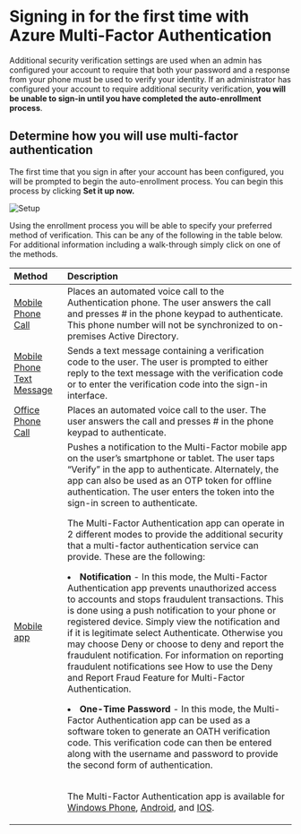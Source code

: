 <properties 
	pageTitle="Signing in for the first time with Azure Multi-Factor Authentication" 
	description="This page describes what the user experience will be the first time they signin." 
	services="multi-factor-authentication" 
	documentationCenter="" 
	authors="billmath" 
	manager="terrylan" 
	editor="bryanla"/>

<tags 
	ms.service="multi-factor-authentication" 
	ms.workload="identity" 
	ms.tgt_pltfrm="na" 
	ms.devlang="na" 
	ms.topic="article" 
	ms.date="06/02/2015" 
	ms.author="billmath"/>

# Signing in for the first time with Azure Multi-Factor Authentication

 Additional security verification settings are used when an admin has configured your account to require that both your password and a response from your phone must be used to verify your identity. If an administrator has configured your account to require additional security verification, **you will be unable to sign-in until you have completed the auto-enrollment process**. 

## Determine how you will use multi-factor authentication

 The first time that you sign in after your account has been configured, you will be prompted to begin the auto-enrollment process.  You can begin this process by clicking **Set it up now.** 

![Setup](./media/multi-factor-authentication-end-user-first-time/first.png)

Using the enrollment process you will be able to specify your preferred method of verification.  This can be any of the following in the table below.  For additional information including a walk-through simply click on one of the methods.

Method|Description
:------------- | :------------- | 
[Mobile Phone Call](multi-factor-authentication-end-user-first-time-mobile-phone.md)|  Places an automated voice call to the Authentication phone. The user answers the call and presses # in the phone keypad to authenticate. This phone number will not be synchronized to on-premises Active Directory.
[Mobile Phone Text Message](multi-factor-authentication-end-user-first-time-mobile-phone.md)|Sends a text message containing a verification code to the user. The user is prompted to either reply to the text message with the verification code or to enter the verification code into the sign-in interface.
[Office Phone Call](multi-factor-authentication-end-user-first-time-office-phone.md)|Places an automated voice call to the user. The user answers the call and presses # in the phone keypad to authenticate.
[Mobile app](multi-factor-authentication-end-user-first-time-office-phone.md)|Pushes a notification to the Multi-Factor mobile app on the user’s smartphone or tablet. The user taps “Verify” in the app to authenticate. Alternately, the app can also be used as an OTP token for offline authentication. The user enters the token into the sign-in screen to authenticate.<br><p>  The Multi-Factor Authentication app can operate in 2 different modes to provide the additional security that a multi-factor authentication service can provide. These are the following:<li>**Notification** - In this mode, the Multi-Factor Authentication app prevents unauthorized access to accounts and stops fraudulent transactions. This is done using a push notification to your phone or registered device. Simply view the notification and if it is legitimate select Authenticate. Otherwise you may choose Deny or choose to deny and report the fraudulent notification. For information on reporting fraudulent notifications see How to use the Deny and Report Fraud Feature for Multi-Factor Authentication.</li><p><li>**One-Time Password** - In this mode, the Multi-Factor Authentication app can be used as a software token to generate an OATH verification code. This verification code can then be entered along with the username and password to provide the second form of authentication.</li><br><p> The Multi-Factor Authentication app is available for [Windows Phone](http://www.windowsphone.com/en-us/store/app/azure-authenticator/03a5b2bf-6066-418f-b569-e8aecbc06e50), [Android](https://play.google.com/store/apps/details?id=com.azure.authenticator), and [IOS](https://itunes.apple.com/us/app/phonefactor/id475844606?mt=8).

